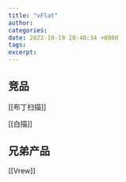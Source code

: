 ```yaml
---
title: "vFlat"
author: 
categories: 
date: 2022-10-19 20:40:34 +0800
tags: 
excerpt: 
---
```






## 竞品

[[布丁扫描]]

[[白描]]

## 兄弟产品

[[Vrew]]



